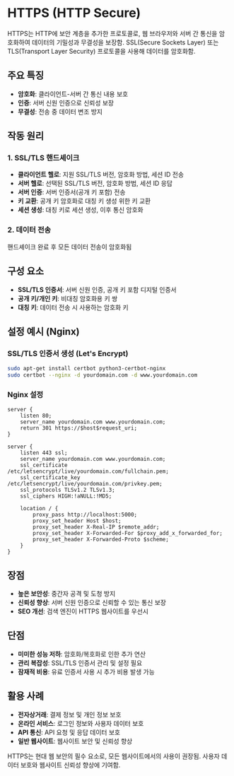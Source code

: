 # HTTPS (HTTP Secure)

HTTPS는 HTTP에 보안 계층을 추가한 프로토콜로, 웹 브라우저와 서버 간 통신을 암호화하여 데이터의 기밀성과 무결성을 보장함. SSL(Secure Sockets Layer) 또는 TLS(Transport Layer Security) 프로토콜을 사용해 데이터를 암호화함.

## 주요 특징

- **암호화**: 클라이언트-서버 간 통신 내용 보호
- **인증**: 서버 신원 인증으로 신뢰성 보장
- **무결성**: 전송 중 데이터 변조 방지

## 작동 원리

### 1. SSL/TLS 핸드셰이크

- **클라이언트 헬로**: 지원 SSL/TLS 버전, 암호화 방법, 세션 ID 전송
- **서버 헬로**: 선택된 SSL/TLS 버전, 암호화 방법, 세션 ID 응답
- **서버 인증**: 서버 인증서(공개 키 포함) 전송
- **키 교환**: 공개 키 암호화로 대칭 키 생성 위한 키 교환
- **세션 생성**: 대칭 키로 세션 생성, 이후 통신 암호화

### 2. 데이터 전송

핸드셰이크 완료 후 모든 데이터 전송이 암호화됨

## 구성 요소

- **SSL/TLS 인증서**: 서버 신원 인증, 공개 키 포함 디지털 인증서
- **공개 키/개인 키**: 비대칭 암호화용 키 쌍
- **대칭 키**: 데이터 전송 시 사용하는 암호화 키

## 설정 예시 (Nginx)

### SSL/TLS 인증서 생성 (Let's Encrypt)

```sh
sudo apt-get install certbot python3-certbot-nginx
sudo certbot --nginx -d yourdomain.com -d www.yourdomain.com
```

### Nginx 설정

```nginx
server {
    listen 80;
    server_name yourdomain.com www.yourdomain.com;
    return 301 https://$host$request_uri;
}

server {
    listen 443 ssl;
    server_name yourdomain.com www.yourdomain.com;
    ssl_certificate /etc/letsencrypt/live/yourdomain.com/fullchain.pem;
    ssl_certificate_key /etc/letsencrypt/live/yourdomain.com/privkey.pem;
    ssl_protocols TLSv1.2 TLSv1.3;
    ssl_ciphers HIGH:!aNULL:!MD5;

    location / {
        proxy_pass http://localhost:5000;
        proxy_set_header Host $host;
        proxy_set_header X-Real-IP $remote_addr;
        proxy_set_header X-Forwarded-For $proxy_add_x_forwarded_for;
        proxy_set_header X-Forwarded-Proto $scheme;
    }
}
```

## 장점

- **높은 보안성**: 중간자 공격 및 도청 방지
- **신뢰성 향상**: 서버 신원 인증으로 신뢰할 수 있는 통신 보장
- **SEO 개선**: 검색 엔진이 HTTPS 웹사이트를 우선시

## 단점

- **미미한 성능 저하**: 암호화/복호화로 인한 추가 연산
- **관리 복잡성**: SSL/TLS 인증서 관리 및 설정 필요
- **잠재적 비용**: 유료 인증서 사용 시 추가 비용 발생 가능

## 활용 사례

- **전자상거래**: 결제 정보 및 개인 정보 보호
- **온라인 서비스**: 로그인 정보와 사용자 데이터 보호
- **API 통신**: API 요청 및 응답 데이터 보호
- **일반 웹사이트**: 웹사이트 보안 및 신뢰성 향상

HTTPS는 현대 웹 보안의 필수 요소로, 모든 웹사이트에서의 사용이 권장됨. 사용자 데이터 보호와 웹사이트 신뢰성 향상에 기여함.
